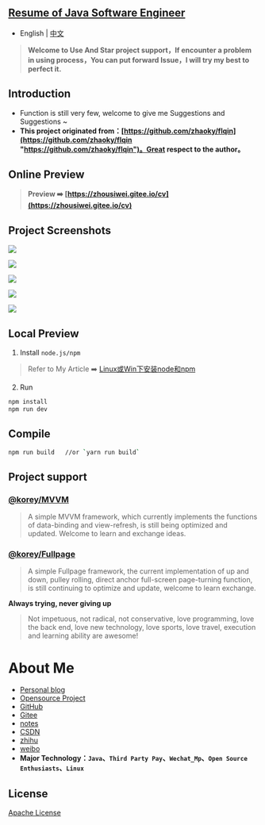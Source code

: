 ## [Resume of Java Software Engineer](http://zhousiwei.gitee.io/cv/)

- English | [中文](README.md)

> **Welcome to Use And Star project support，If encounter a problem in using process，You can put forward Issue，I will try my best to perfect it.**

## Introduction
- Function is still very few, welcome to give me Suggestions and Suggestions ~
- **This project originated from：[https://github.com/zhaoky/flqin](https://github.com/zhaoky/flqin "https://github.com/zhaoky/flqin")。Great respect to the author。**

## Online Preview

> **Preview ➡️ [https://zhousiwei.gitee.io/cv](https://zhousiwei.gitee.io/cv)**

## Project Screenshots

![](https://nateshao-blog.oss-cn-shenzhen.aliyuncs.com/img/首页.png)

![](https://nateshao-blog.oss-cn-shenzhen.aliyuncs.com/img/专业技能.png)

![](https://nateshao-blog.oss-cn-shenzhen.aliyuncs.com/img/工作经历.png)

![](https://nateshao-blog.oss-cn-shenzhen.aliyuncs.com/img/项目经验.png)

![](https://nateshao-blog.oss-cn-shenzhen.aliyuncs.com/img/联系我.png)



## Local Preview
1. Install `node.js/npm`
> Refer to My Article ➡️ [Linux或Win下安装node和npm](https://www.jianshu.com/p/f8b0a4f7a822)

2. Run
```bash
npm install
npm run dev
```

## Compile
```bash
npm run build   //or `yarn run build`
```

## Project support

### [@korey/MVVM](https://github.com/zhaoky/mvvm)

> A simple MVVM framework, which currently implements the functions of data-binding and view-refresh, is still being optimized and updated. Welcome to learn and exchange ideas.

### [@korey/Fullpage](https://github.com/zhaoky/fullpage)

> A simple Fullpage framework, the current implementation of up and down, pulley rolling, direct anchor full-screen page-turning function, is still continuing to optimize and update, welcome to learn exchange.


**Always trying, never giving up**
> Not impetuous, not radical, not conservative, love programming, love the back end, love new technology, love sports, love travel, execution and learning ability are awesome!

# About Me
- [Personal blog](https://zhousiwei.gitee.io/)
- [Opensource Project](https://zhousiwei.gitee.io/ibooks/opensource)
- [GitHub](https://github.com/JoeyBling)
- [Gitee](https://gitee.com/zhousiwei)
- [notes](https://www.jianshu.com/u/02cbf31a043a)
- [CSDN](https://blog.csdn.net/qq_30930805)
- [zhihu](https://www.zhihu.com/people/joeybling)
- [weibo](http://weibo.com/jayinfo)
- **Major Technology：`Java`、`Third Party Pay`、`Wechat_Mp`、`Open Source Enthusiasts`、`Linux`**

## License

[Apache License](./LICENSE)

